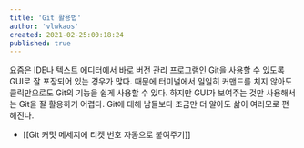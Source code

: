 ```yaml
---
title: 'Git 활용법'
author: 'vlwkaos'
created: 2021-02-25:00:18:24
published: true
---
```


요즘은 IDE나 텍스트 에디터에서 바로 버전 관리 프로그램인 Git을 사용할 수 있도록 GUI로 잘 포장되어 있는 경우가 많다. 때문에 터미널에서 일일히 커맨드를 치지 않아도 클릭만으로도 Git의 기능을 쉽게 사용할 수 있다. 하지만 GUI가 보여주는 것만 사용해서는 Git을 잘 활용하기 어렵다. Git에 대해 남들보다 조금만 더 알아도 삶이 여러모로 편해진다.

- [[Git 커밋 메세지에 티켓 번호 자동으로 붙여주기]]
